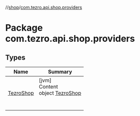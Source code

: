//[shop](../../index.md)/[com.tezro.api.shop.providers](index.md)



# Package com.tezro.api.shop.providers  


## Types  
  
|  Name |  Summary | 
|---|---|
| <a name="com.tezro.api.shop.providers/TezroShop///PointingToDeclaration/"></a>[TezroShop](-tezro-shop/index.md)| <a name="com.tezro.api.shop.providers/TezroShop///PointingToDeclaration/"></a>[jvm]  <br>Content  <br>object [TezroShop](-tezro-shop/index.md)  <br><br><br>|

